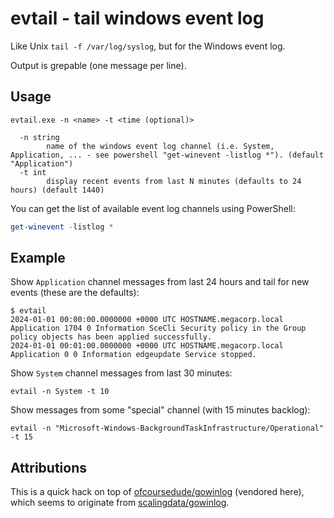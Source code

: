 # evtail - tail windows event log

Like Unix `tail -f /var/log/syslog`, but for the Windows event log.

Output is grepable (one message per line).

## Usage

```text
evtail.exe -n <name> -t <time (optional)>

  -n string
        name of the windows event log channel (i.e. System, Application, ... - see powershell "get-winevent -listlog *"). (default "Application")
  -t int
        display recent events from last N minutes (defaults to 24 hours) (default 1440)
```

You can get the list of available event log channels using PowerShell:

```powershell
get-winevent -listlog *
```

## Example

Show `Application` channel messages from last 24 hours and tail for new events (these are the defaults):

```shell
$ evtail
2024-01-01 00:00:00.0000000 +0000 UTC HOSTNAME.megacorp.local Application 1704 0 Information SceCli Security policy in the Group policy objects has been applied successfully.
2024-01-01 00:01:00.0000000 +0000 UTC HOSTNAME.megacorp.local Application 0 0 Information edgeupdate Service stopped.
```

Show `System` channel messages from last 30 minutes:

```shell
evtail -n System -t 10
```

Show messages from some "special" channel (with 15 minutes backlog):

```shell
evtail -n "Microsoft-Windows-BackgroundTaskInfrastructure/Operational" -t 15
```

## Attributions

This is a quick hack on top of [ofcoursedude/gowinlog](https://github.com/ofcoursedude/gowinlog) (vendored here), which seems to originate from [scalingdata/gowinlog](https://github.com/scalingdata/gowinlog).
